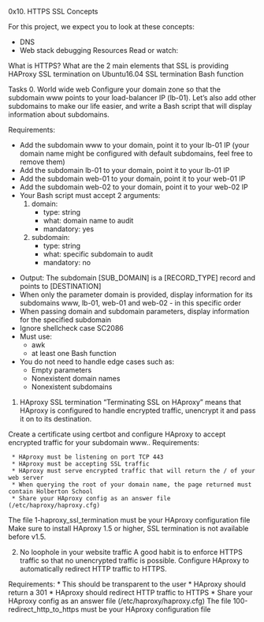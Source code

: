 0x10. HTTPS SSL
Concepts

For this project, we expect you to look at these concepts:
  * DNS
  * Web stack debugging
Resources
Read or watch:

What is HTTPS?
What are the 2 main elements that SSL is providing
HAProxy SSL termination on Ubuntu16.04
SSL termination
Bash function

Tasks
0. World wide web
Configure your domain zone so that the subdomain www points to your load-balancer IP (lb-01). Let’s also add other subdomains to make our life easier, and write a Bash script that will display information about subdomains.

Requirements:
   * Add the subdomain www to your domain, point it to your lb-01 IP (your domain name might be configured with default subdomains, feel free to remove them)
   * Add the subdomain lb-01 to your domain, point it to your lb-01 IP
   * Add the subdomain web-01 to your domain, point it to your web-01 IP
   * Add the subdomain web-02 to your domain, point it to your web-02 IP
   * Your Bash script must accept 2 arguments:
      1. domain:
           * type: string
           * what: domain name to audit
           * mandatory: yes
      2. subdomain:
           * type: string
           * what: specific subdomain to audit
           * mandatory: no

- Output: The subdomain [SUB_DOMAIN] is a [RECORD_TYPE] record and points to [DESTINATION]
- When only the parameter domain is provided, display information for its subdomains www, lb-01, web-01 and web-02 - in this specific order
- When passing domain and subdomain parameters, display information for the specified subdomain
- Ignore shellcheck case SC2086
- Must use:
     * awk
     * at least one Bash function
- You do not need to handle edge cases such as:
     * Empty parameters
     * Nonexistent domain names
     * Nonexistent subdomains


1. HAproxy SSL termination
“Terminating SSL on HAproxy” means that HAproxy is configured to handle encrypted traffic, unencrypt it and pass it on to its destination.

Create a certificate using certbot and configure HAproxy to accept encrypted traffic for your subdomain www..
Requirements:

     * HAproxy must be listening on port TCP 443
     * HAproxy must be accepting SSL traffic
     * HAproxy must serve encrypted traffic that will return the / of your web server
     * When querying the root of your domain name, the page returned must contain Holberton School
     * Share your HAproxy config as an answer file (/etc/haproxy/haproxy.cfg)
The file 1-haproxy_ssl_termination must be your HAproxy configuration file
Make sure to install HAproxy 1.5 or higher, SSL termination is not available before v1.5.


2. No loophole in your website traffic
A good habit is to enforce HTTPS traffic so that no unencrypted traffic is possible. Configure HAproxy to automatically redirect HTTP traffic to HTTPS.

Requirements:
     * This should be transparent to the user
     * HAproxy should return a 301
     * HAproxy should redirect HTTP traffic to HTTPS
     * Share your HAproxy config as an answer file (/etc/haproxy/haproxy.cfg)
The file 100-redirect_http_to_https must be your HAproxy configuration file

